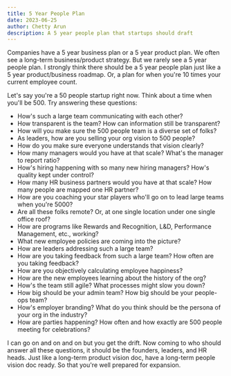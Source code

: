 ```yaml
---
title: 5 Year People Plan
date: 2023-06-25
author: Chetty Arun
description: A 5 year people plan that startups should draft
---
```



Companies have a 5 year business plan or a 5 year product plan. We often see a long-term business/product strategy. But we rarely see a 5 year people plan. I strongly think there should be a 5 year people plan just like a 5 year product/business roadmap. Or, a plan for when you're 10 times your current employee count. 

Let's say you're a 50 people startup right now. Think about a time when you'll be 500. Try answering these questions:

* How's such a large team communicating with each other?
* How transparent is the team? How can information still be transparent?
* How will you make sure the 500 people team is a diverse set of folks?
* As leaders, how are you selling your org vision to 500 people?
* How do you make sure everyone understands that vision clearly?
* How many managers would you have at that scale? What's the manager to report ratio?
* How's hiring happening with so many new hiring managers? How's quality kept under control?
* How many HR business partners would you have at that scale? How many people are mapped one HR partner?
* How are you coaching your star players who'll go on to lead large teams when you're 5000?
* Are all these folks remote? Or, at one single location under one single office roof?
* How are programs like Rewards and Recognition, L&D, Performance Management, etc., working?
* What new employee policies are coming into the picture?
* How are leaders addressing such a large team? 
* How are you taking feedback from such a large team? How often are you taking feedback?
* How are you objectively calculating employee happiness?
* How are the new employees learning about the history of the org?
* How's the team still agile? What processes might slow you down?
* How big should be your admin team? How big should be your people-ops team?
* How's employer branding? What do you think should be the persona of your org in the industry?
* How are parties happening? How often and how exactly are 500 people meeting for celebrations?

I can go on and on and on but you get the drift. Now coming to who should answer all these questions, it should be the founders, leaders, and HR heads. Just like a long-term product vision doc, have a long-term people vision doc ready. So that you're well prepared for expansion.